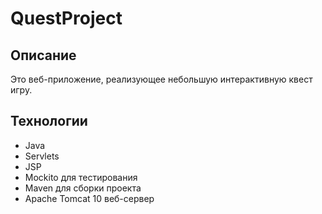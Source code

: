 # QuestProject
## Описание

Это веб-приложение, реализующее небольшую интерактивную квест игру.
## Технологии

- Java
- Servlets
- JSP
- Mockito для тестирования
- Maven для сборки проекта
- Apache Tomcat 10 веб-сервер
